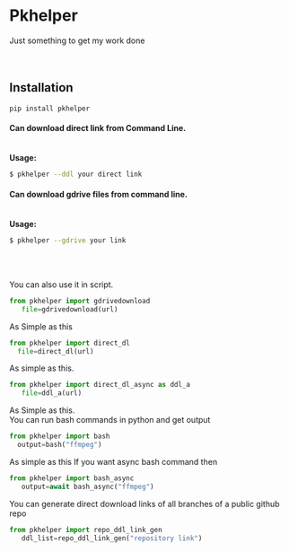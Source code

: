 # Pkhelper
Just something to get my work done<br><br><br>

## Installation
```
pip install pkhelper
```
#### Can download direct link from Command Line.
  <br>**Usage:**<br>
```bash
$ pkhelper --ddl your direct link
```

#### Can download gdrive files from command line.
<br>**Usage:**<br>
```bash 
$ pkhelper --gdrive your link
```
<br><br>

You can also use it in script.<br>
```python
from pkhelper import gdrivedownload
   file=gdrivedownload(url)
```

As Simple as this<br>
```python
from pkhelper import direct_dl
  file=direct_dl(url)
```
As  simple as this.
```python
from pkhelper import direct_dl_async as ddl_a
   file=ddl_a(url)
```
As Simple as this.
<br>
You can run bash commands in python and get output
```python
from pkhelper import bash
  output=bash("ffmpeg")
```
As simple as this 
If you want async bash command then
```python
from pkhelper import bash_async
   output=await bash_async("ffmpeg")
```
You can generate direct download links of all branches of a public github repo
```python
from pkhelper import repo_ddl_link_gen
   ddl_list=repo_ddl_link_gen("repository link")
```


